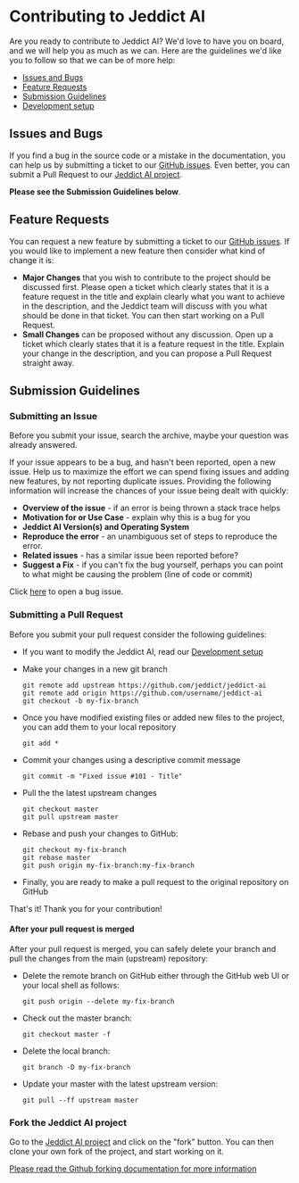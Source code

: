 # Contributing to Jeddict AI

Are you ready to contribute to Jeddict AI? We'd love to have you on board, and we 
will help you as much as we can. Here are the guidelines we'd like you to follow
 so that we can be of more help:

 - [Issues and Bugs](#issue)
 - [Feature Requests](#feature)
 - [Submission Guidelines](#submit)
 - [Development setup](#setup)
 
 
## <a name="issue"></a> Issues and Bugs
If you find a bug in the source code or a mistake in the documentation, you can 
help us by submitting a ticket to our [GitHub  issues](https://github.com/jeddict/jeddict-ai/issuess). Even better, you can submit a Pull Request to our [Jeddict AI project](https://github.com/jeddict/jeddict-ai).

**Please see the Submission Guidelines below**.

## <a name="feature"></a> Feature Requests
You can request a new feature by submitting a ticket to our [GitHub issues](https://github.com/jeddict/jeddict-ai/issues). If you
would like to implement a new feature then consider what kind of change it is:

* **Major Changes** that you wish to contribute to the project should be 
discussed first. Please open a ticket which clearly states that it is a feature 
request in the title and explain clearly what you want to achieve in the 
description, and the Jeddict team will discuss with you what should be done in 
that ticket. You can then start working on a Pull Request.
* **Small Changes** can be proposed without any discussion. Open up a ticket 
which clearly states that it is a feature request in the title. Explain your 
change in the description, and you can propose a Pull Request straight away.

## <a name="submit"></a> Submission Guidelines

### Submitting an Issue
Before you submit your issue, search the archive, maybe your question was already answered.

If your issue appears to be a bug, and hasn't been reported, open a new issue.
Help us to maximize the effort we can spend fixing issues and adding new
features, by not reporting duplicate issues.  Providing the following information will increase the
chances of your issue being dealt with quickly:

* **Overview of the issue** - if an error is being thrown a stack trace helps
* **Motivation for or Use Case** - explain why this is a bug for you
* **Jeddict AI Version(s) and Operating System**
* **Reproduce the error** - an unambiguous set of steps to reproduce the error. 
* **Related issues** - has a similar issue been reported before?
* **Suggest a Fix** - if you can't fix the bug yourself, perhaps you can point to what might be
  causing the problem (line of code or commit)

Click [here](https://github.com/jeddict/jeddict-ai/issuess/new) to open a bug issue.

### Submitting a Pull Request
Before you submit your pull request consider the following guidelines:

* If you want to modify the Jeddict AI, read our [Development setup](#setup)

* Make your changes in a new git branch

    ```shell
    git remote add upstream https://github.com/jeddict/jeddict-ai
    git remote add origin https://github.com/username/jeddict-ai
    git checkout -b my-fix-branch
    ```

* Once you have modified existing files or added new files to the project, you can add them to your local repository

    ```shell
    git add *
    ```
* Commit your changes using a descriptive commit message

    ```shell
    git commit -m "Fixed issue #101 - Title"
    ```

* Pull the the latest upstream changes

    ```shell
    git checkout master
    git pull upstream master
    ```

* Rebase and push your changes to GitHub:

    ```shell
    git checkout my-fix-branch
    git rebase master
    git push origin my-fix-branch:my-fix-branch
    ```

* Finally, you are ready to make a pull request to the original repository on GitHub

That's it! Thank you for your contribution!

#### After your pull request is merged

After your pull request is merged, you can safely delete your branch and pull 
the changes from the main (upstream) repository:

* Delete the remote branch on GitHub either through the GitHub web UI or your 
local shell as follows:

    ```shell
    git push origin --delete my-fix-branch
    ```

* Check out the master branch:

    ```shell
    git checkout master -f
    ```

* Delete the local branch:

    ```shell
    git branch -D my-fix-branch
    ```

* Update your master with the latest upstream version:

    ```shell
    git pull --ff upstream master
    ```

### Fork the Jeddict AI project

Go to the [Jeddict AI project](https://github.com/jeddict/jeddict-ai) and click on the
 "fork" button. You can then clone your own fork of the project, and start 
working on it.

[Please read the Github forking documentation for more information](https://help.github.com/articles/fork-a-repo)
